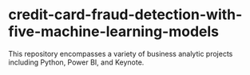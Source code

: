 # credit-card-fraud-detection-with-five-machine-learning-models
This repository encompasses a variety of business analytic projects including Python, Power BI, and Keynote.
